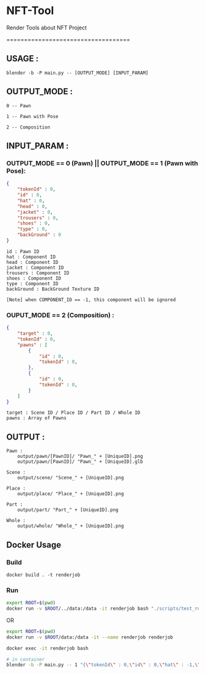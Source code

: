 # NFT-Tool
Render Tools about NFT Project

===================================

## USAGE :
	blender -b -P main.py -- [OUTPUT_MODE] [INPUT_PARAM]

## OUTPUT_MODE :
	
	0 -- Pawn

	1 -- Pawn with Pose
	
	2 -- Composition

## INPUT_PARAM :

### OUTPUT_MODE == 0 (Pawn) || OUTPUT_MODE == 1 (Pawn with Pose):

```json
{
	"tokenId" : 0,
	"id" : 0,
	"hat" : 0, 
	"head" : 0,
	"jacket" : 0,
	"trousers" : 0,
	"shoes" : 0,
	"type" : 0,
	"backGround" : 0
}
```
	
	id : Pawn ID
	hat : Component ID
	head : Component ID
	jacket : Component ID
	trousers : Component ID
	shoes : Component ID
	type : Component ID
	backGround : BackGround Texture ID

	[Note] when COMPONENT_ID == -1, this component will be ignored

### OUPUT_MODE == 2 (Composition) :

```json
{
	"target" : 0, 
	"tokenId" : 0,
	"pawns" : [
		{
			"id" : 0,
			"tokenId" : 0,
		},
		{
			"id" : 0,
			"tokenId" : 0,
		}
	]
}
```

	target : Scene ID / Place ID / Part ID / Whole ID
	pawns : Array of Pawns 

## OUTPUT :

	Pawn :
		output/pawn/[PawnID]/ "Pawn_" + [UniqueID].png
		output/pawn/[PawnID]/ "Pawn_" + [UniqueID].glb

	Scene :
		output/scene/ "Scene_" + [UniqueID].png

	Place :
		output/place/ "Place_" + [UniqueID].png

	Part :
		output/part/ "Part_" + [UniqueID].png

	Whole :
		output/whole/ "Whole_" + [UniqueID].png
		
## Docker Usage
### Build
```
docker build . -t renderjob 
```

### Run
```bash
export ROOT=$(pwd)
docker run -v $ROOT/../data:/data -it renderjob bash "./scripts/test_run_pawn.sh"
```

OR 

```bash
export ROOT=$(pwd)
docker run -v $ROOT/data:/data -it --name renderjob renderjob

docker exec -it renderjob bash

# in container
blender -b -P main.py -- 1 "{\"tokenId\" : 0,\"id\" : 0,\"hat\" : -1,\"head\" : 1,\"jacket\" : 2,\"trousers\" : 3,\"shoes\" : 4,\"tyOKpe\" : -1}"

```
